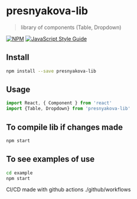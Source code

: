 # presnyakova-lib

> library of components (Table, Dropdown)

[![NPM](https://img.shields.io/npm/v/presnyakova-lib.svg)](https://www.npmjs.com/package/presnyakova-lib) [![JavaScript Style Guide](https://img.shields.io/badge/code_style-standard-brightgreen.svg)](https://standardjs.com)

## Install

```bash
npm install --save presnyakova-lib
```

## Usage

```jsx
import React, { Component } from 'react'
import {Table, Dropdown} from 'presnyakova-lib'

```

## To compile lib if changes made

```bash
npm start
```

## To see examples of use

```bash
cd example
npm start
```

CI/CD made with github actions ./github/workflows

